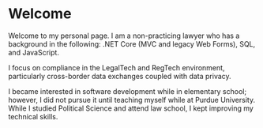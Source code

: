 # Welcome
Welcome to my personal page. I am a non-practicing lawyer who has a background in the following: .NET Core (MVC and legacy Web Forms), SQL, and JavaScript. 

I focus on compliance in the LegalTech and RegTech environment, particularly cross-border data exchanges coupled with data privacy. 

I became interested in software development while in elementary school; however, I did not pursue it until teaching myself while at Purdue University. While I studied Political Science and attend law school, I kept improving my technical skills.
